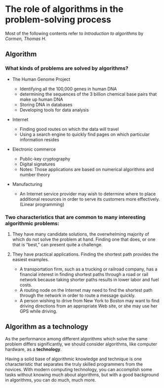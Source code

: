 # The role of algorithms in the problem-solving process

Most of the following contents refer to *Introduction to algorithms* by *Cormen, Thomas H*.

## Algorithm

### What kinds of problems are solved by algorithms?

* The Human Genome Project
    * Identifying all the 100,000 genes in human DNA
    * determining the sequences of the 3 billion chemical base pairs that make up human DNA
    * Storing DNA in databases
    * Developing tools for data analysis

* Internet
    * Finding good routes on which the data will travel
    * Using a search engine to quickly find pages on which particular information resides

* Electronic commerce
    * Public-key cryptography
    * Digital signatures
    * Notes: Those applications are based on numerical algorithms and number theory

* Manufacturing
    * An Internet service provider may wish to determine where to place additional resources in order to serve its customers more effectively. (Linear programming)

### Two characteristics that are common to many interesting algorithmic problems:

1. They have many candidate solutions, the overwhelming majority of which do not solve the problem at hand. Finding one that does, or one that is “best,” can present quite a challenge.

1. They have practical applications. Finding the shortest path provides the easiest examples. 
    * A transportation firm, such as a trucking or railroad company, has a financial interest in finding shortest paths through a road or rail network because taking shorter paths results in lower labor and fuel costs. 
    * A routing node on the Internet may need to find the shortest path through the network in order to route a message quickly.
    * A person wishing to drive from New York to Boston may want to find driving directions from an appropriate Web site, or she may use her GPS while driving.

## Algorithm as a technology

As the performance among different algorithms which solve the same problem differs significantly, we should consider algorithms, like computer hardware, as a **technology**.

Having a solid base of algorithmic knowledge and technique is one characteristic that separates the truly skilled programmers from the novices. With modern computing technology, you can accomplish some tasks without knowing much about algorithms, but with a good background in algorithms, you can do much, much more.